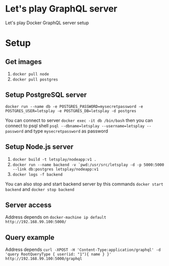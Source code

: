 # Let's play GraphQL server
Let's play Docker GraphQL server setup

# Setup

## Get images
1. `docker pull node`
2. `docker pull postgres`


## Setup PostgreSQL server
`docker run --name db -e POSTGRES_PASSWORD=mysecretpassword -e POSTGRES_USER=letsplay -e POSTGRES_DB=letsplay -d postgres`

You can connect to server
`docker exec -it db /bin/bash`
then you can connect to psql shell
`psql --dbname=letsplay --username=letsplay --password` and type `mysecretpassword` as password


## Setup Node.js server
1. `docker build -t letsplay/nodeapp:v1 .`
2. ``docker run --name backend -v `pwd:/usr/src/letsplay -d -p 5000:5000 --link db:postgres letsplay/nodeapp:v1``
3. `docker logs -f backend`

You can also stop and start backend server by this commands
`docker start backend` and `docker stop backend`


## Server access
Address depends on `docker-machine ip default`
`http://192.168.99.100:5000/`


## Query example
Address depends
`curl -XPOST -H 'Content-Type:application/graphql' -d 'query RootQueryType { user(id: "1"){ name } }' http://192.168.99.100:5000/graphql`
